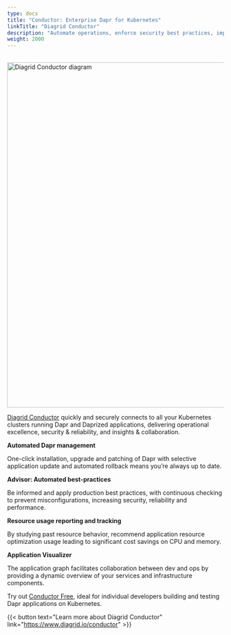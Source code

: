 ```yaml
---
type: docs
title: "Conductor: Enterprise Dapr for Kubernetes"
linkTitle: "Diagrid Conductor"
description: "Automate operations, enforce security best practices, improve uptime, and elevate insights across all your Dapr clusters"
weight: 2000
---
```


<br /><img src="/images/diagrid-conductor.png" alt="Diagrid Conductor diagram" width="800">

[Diagrid Conductor](https://www.diagrid.io/conductor) quickly and securely connects to all your Kubernetes clusters running Dapr and Daprized applications, delivering operational excellence, security & reliability, and insights & collaboration.

**Automated Dapr management**

One-click installation, upgrade and patching of Dapr with selective application update and automated rollback means you’re always up to date.

**Advisor: Automated best-practices**

Be informed and apply production best practices, with continuous checking to prevent misconfigurations, increasing security, reliability and performance.

**Resource usage reporting  and tracking**

By studying past resource behavior, recommend application resource optimization usage leading to significant cost savings on CPU and memory.

**Application Visualizer**

The application graph facilitates collaboration between dev and ops by providing a dynamic overview of your services and infrastructure components.

Try out [Conductor Free](https://www.diagrid.io/pricing), ideal for individual developers building and testing Dapr applications on Kubernetes.

{{< button text="Learn more about Diagrid Conductor" link="https://www.diagrid.io/conductor" >}}
